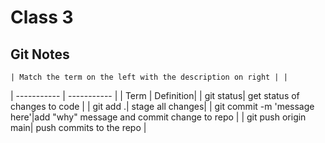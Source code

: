 # Class 3

## Git Notes
	| Match the term on the left with the description on right | |
| ----------- | ----------- |
| Term | Definition|
| git status| get status of changes to code |
| git add .| stage all changes|
| git commit -m 'message here'|add "why" message and commit change to repo |
| git push origin main| push commits to the repo |

